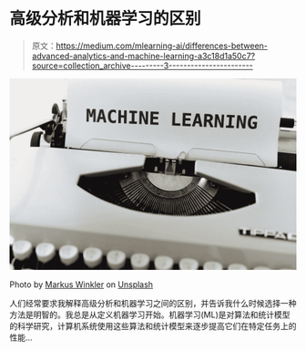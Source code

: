 # 高级分析和机器学习的区别

> 原文：<https://medium.com/mlearning-ai/differences-between-advanced-analytics-and-machine-learning-a3c18d1a50c7?source=collection_archive---------3----------------------->

![](img/096eef9af9600e77f441aa78eef40ba6.png)

Photo by [Markus Winkler](https://unsplash.com/@markuswinkler?utm_source=unsplash&utm_medium=referral&utm_content=creditCopyText) on [Unsplash](https://unsplash.com/s/photos/machine-learning?utm_source=unsplash&utm_medium=referral&utm_content=creditCopyText)

人们经常要求我解释高级分析和机器学习之间的区别，并告诉我什么时候选择一种方法是明智的。我总是从定义机器学习开始。机器学习(ML)是对算法和统计模型的科学研究，计算机系统使用这些算法和统计模型来逐步提高它们在特定任务上的性能…